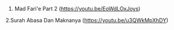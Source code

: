
  1. Mad Fari'e Part 2 (https://youtu.be/EoWdLOxJoys)


  2.Surah Abasa Dan Maknanya (https://youtu.be/u3QWkMpXhDY)
